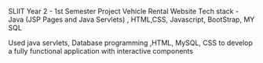 SLIIT Year 2 - 1st Semester Project 
Vehicle Rental Website 
Tech stack - Java (JSP Pages and Java Servlets) , HTML,CSS,  Javascript, BootStrap, MY SQL

 Used java servlets, Database programming ,HTML, MySQL, CSS to develop a fully functional application with interactive components

 
